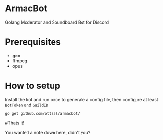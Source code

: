 # ArmacBot
Golang Moderator and Soundboard Bot for Discord

# Prerequisites

* gcc
* ffmpeg
* opus

# How to setup

Install the bot and run once to generate a config file, then configure at least ```BotToken``` and ```GuildID```
```
go get github.com/ottsel/armacbot/
```
#Thats it!

You wanted a note down here, didn't you?
